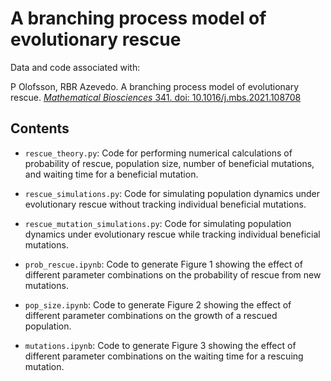 # A branching process model of evolutionary rescue

Data and code associated with: 

P Olofsson, RBR Azevedo.  A branching process model of evolutionary rescue.  [*Mathematical Biosciences* 341. doi: 10.1016/j.mbs.2021.108708](https://www.sciencedirect.com/science/article/pii/S0025556421001255?via%3Dihub)

## Contents

* `rescue_theory.py`: Code for performing numerical calculations of probability of rescue, population size, number of beneficial mutations, and waiting time for a beneficial mutation.

* `rescue_simulations.py`: Code for simulating population dynamics under evolutionary rescue without tracking individual beneficial mutations.

* `rescue_mutation_simulations.py`: Code for simulating population dynamics under evolutionary rescue while tracking individual beneficial mutations.

* `prob_rescue.ipynb`: Code to generate Figure 1 showing the effect of different parameter combinations on the probability of rescue from new mutations.

* `pop_size.ipynb`: Code to generate Figure 2 showing the effect of different parameter combinations on the growth of a rescued population.

* `mutations.ipynb`: Code to generate Figure 3 showing the effect of different parameter combinations on the waiting time for a rescuing mutation.
